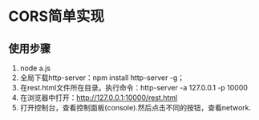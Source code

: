 # CORS简单实现
## 使用步骤
1. node a.js
2. 全局下载http-server：npm install http-server -g；
3. 在rest.html文件所在目录。执行命令：http-server -a 127.0.0.1 -p 10000
4. 在浏览器中打开：http://127.0.0.1:10000/rest.html
5. 打开控制台，查看控制面板(console).然后点击不同的按钮，查看network.